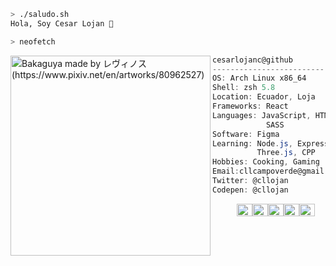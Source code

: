 
```zsh
> ./saludo.sh
Hola, Soy Cesar Lojan 👋
```

```zsh
> neofetch
```


  <img align="left"   src="https://i.redd.it/h7dae4o0uk461.jpg" alt="Bakaguya made by レヴィノス (https://www.pixiv.net/en/artworks/80962527)" width="320" /> 


```csharp
cesarlojanc@github
-------------------------
OS: Arch Linux x86_64
Shell: zsh 5.8
Location: Ecuador, Loja
Frameworks: React
Languages: JavaScript, HTML, CSS,
            SASS
Software: Figma
Learning: Node.js, Express, PostgreSQL,
          Three.js, CPP
Hobbies: Cooking, Gaming
Email:cllcampoverde@gmail.com
Twitter: @cllojan
Codepen: @cllojan
```
<p align="left">
  &nbsp; &nbsp; &nbsp; &nbsp; &nbsp;
  <img alt="#474342" src="https://via.placeholder.com/15/474342/000000?text=+" width="25" height="20" /><img alt="#fbedf6" src="https://via.placeholder.com/15/fbedf6/000000?text=+" width="25" height="20" /><img alt="#c9594d" src="https://via.placeholder.com/15/c9594d/000000?text=+" width="25" height="20" /><img alt="#f8b9b2" src="https://via.placeholder.com/15/f8b9b2/000000?text=+" width="25" height="20" /><img alt="#ae9c9d" src="https://via.placeholder.com/15/ae9c9d/000000?text=+" width="25" height="20" />
</p>

